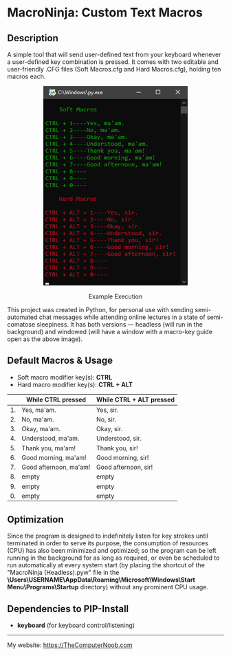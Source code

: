 # MacroNinja: Custom Text Macros

## Description
A simple tool that will send user-defined text from your keyboard whenever a user-defined key combination is pressed. It comes with two editable and user-friendly .CFG files (Soft Macros.cfg and Hard Macros.cfg), holding ten macros each.

<div align="center">
<img src="https://raw.githubusercontent.com/SHUR1K-N/MacroNinja-Custom-Text-Macros/master/Images/Example.png" >
<p>Example Execution</p>
</div>

This project was created in Python, for personal use with sending semi-automated chat messages while attending online lectures in a state of semi-comatose sleepiness. It has both versions — headless (will run in the background) and windowed (will have a window with a macro-key guide open as the above image).

## Default Macros & Usage
- Soft macro modifier key(s): **CTRL**
- Hard macro modifier key(s): **CTRL + ALT**

<div align="center">

|   	|While CTRL pressed	|While CTRL + ALT pressed|
|-------|-----------------------|------------------------|
|1.	|Yes, ma'am.		|Yes, sir.		 |
|2.	|No, ma'am.		|No, sir.		 |
|3.	|Okay, ma'am.		|Okay, sir.		 |
|4.	|Understood, ma'am.	|Understood, sir.	 |
|5.	|Thank you, ma'am!	|Thank you, sir!	 |
|6.	|Good morning, ma'am!	|Good morning, sir!	 |
|7.	|Good afternoon, ma'am!	|Good afternoon, sir!	 |
|8.	|empty			|empty			 |
|9.	|empty			|empty			 |
|0.	|empty			|empty			 |

</div>

## Optimization
Since the program is designed to indefinitely listen for key strokes until terminated in order to serve its purpose, the consumption of resources (CPU) has also been minimized and optimized; so the program can be left running in the background for as long as required, or even be scheduled to run automatically at every system start (by placing the shortcut of the "MacroNinja (Headless).pyw" file in the **\Users\USERNAME\AppData\Roaming\Microsoft\Windows\Start Menu\Programs\Startup** directory) without any prominent CPU usage.

## Dependencies to PIP-Install
- **keyboard** (for keyboard control/listening)

------------

My website: https://TheComputerNoob.com
